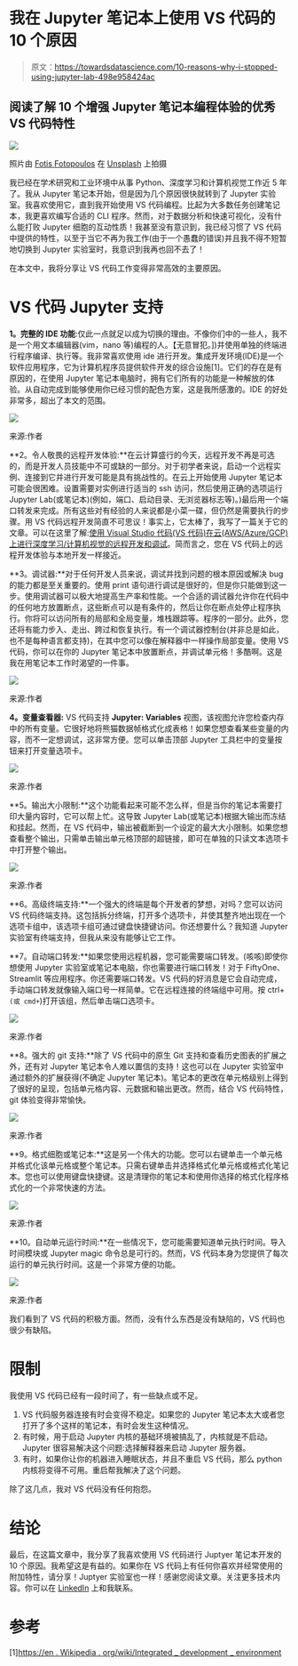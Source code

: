 # 我在 Jupyter 笔记本上使用 VS 代码的 10 个原因

> 原文：<https://towardsdatascience.com/10-reasons-why-i-stopped-using-jupyter-lab-498e958424ac>

## 阅读了解 10 个增强 Jupyter 笔记本编程体验的优秀 VS 代码特性

![](img/b9463279e13517c97d8096d8e3de5b0e.png)

照片由 [Fotis Fotopoulos](https://unsplash.com/@ffstop?utm_source=medium&utm_medium=referral) 在 [Unsplash](https://unsplash.com?utm_source=medium&utm_medium=referral) 上拍摄

我已经在学术研究和工业环境中从事 Python、深度学习和计算机视觉工作近 5 年了。我从 Jupyter 笔记本开始，但是因为几个原因很快就转到了 Jupyter 实验室。我喜欢使用它，直到我开始使用 VS 代码编程。比起为大多数任务创建笔记本，我更喜欢编写合适的 CLI 程序。然而，对于数据分析和快速可视化，没有什么能打败 Jupyter 细胞的互动性质！我甚至没有意识到，我已经习惯了 VS 代码中提供的特性，以至于当它不再为我工作(由于一个愚蠢的错误)并且我不得不短暂地切换到 Jupyter 实验室时，我意识到我再也回不去了！

在本文中，我将分享让 VS 代码工作变得非常高效的主要原因。

# VS 代码 Jupyter 支持

**1。完整的 IDE 功能**:仅此一点就足以成为切换的理由。不像你们中的一些人，我不是一个用文本编辑器(vim，nano 等)编程的人。【无意冒犯。])并使用单独的终端进行程序编译、执行等。我非常喜欢使用 ide 进行开发。集成开发环境(IDE)是一个软件应用程序，它为计算机程序员提供软件开发的综合设施[1]。它们的存在是有原因的，在使用 Jupyter 笔记本电脑时，拥有它们所有的功能是一种解放的体验。从自动完成到能够使用你已经习惯的配色方案，这是我所感激的。IDE 的好处非常多，超出了本文的范围。

![](img/890d170fa3be4290730ba20490a5a8a4.png)

来源:作者

**2。令人敬畏的远程开发体验:**在云计算盛行的今天，远程开发不再是可选的，而是开发人员技能中不可或缺的一部分。对于初学者来说，启动一个远程实例、连接到它并进行开发可能是具有挑战性的。在云上开始使用 Jupyter 笔记本可能会很困难。设置需要对实例进行适当的 ssh 访问，然后使用正确的选项运行 Jupyter Lab(或笔记本)(例如，端口、启动目录、无浏览器标志等)。)最后用一个端口转发来完成。所有这些对有经验的人来说都是小菜一碟，但仍然是需要执行的步骤。用 VS 代码远程开发简直不可思议！事实上，它太棒了，我写了一篇关于它的文章。可以在这里了解:[使用 Visual Studio 代码(VS 代码)在云(AWS/Azure/GCP)上进行深度学习/计算机视觉的远程开发和调试](/remote-development-and-debugging-on-the-cloud-aws-azure-gcp-for-deep-learning-computer-vision-5333fc698769?sk=93de07ab80f9f92a2a1051e6e12d4689)。简而言之，您在 VS 代码上的远程开发体验与本地开发一样接近。

**3。调试器:**对于任何开发人员来说，调试并找到问题的根本原因或解决 bug 的能力都是至关重要的。使用 print 语句进行调试是很好的，但是你只能做到这一步。使用调试器可以极大地提高生产率和性能。一个合适的调试器允许你在代码中的任何地方放置断点，这些断点可以是有条件的，然后让你在断点处停止程序执行。你将可以访问所有的局部和全局变量，堆栈跟踪等。程序的一部分。此外，您还将有能力步入、走出、跨过和恢复执行。有一个调试器控制台(并非总是如此，也不是每种语言都支持)，在其中您可以像在解释器中一样操作局部变量。使用 VS 代码，你可以在你的 Jupyter 笔记本中放置断点，并调试单元格！多酷啊。这是我在用笔记本工作时渴望的一件事。

![](img/1db497c1ced3b9e88f296fcf4d85179a.png)

来源:作者

**4。变量查看器:** VS 代码支持 **Jupyter: Variables** 视图，该视图允许您检查内存中的所有变量。它很好地将熊猫数据帧格式化成表格！如果您想查看某些变量的内容，而不一定想调试，这非常方便。您可以单击顶部 Jupyter 工具栏中的变量按钮来打开变量选项卡。

![](img/82614436ba143ce0c3a9b42971182206.png)

来源:作者

**5。输出大小限制:**这个功能看起来可能不怎么样，但是当你的笔记本需要打印大量内容时，它可以帮上忙。这导致 Jupyter Lab(或笔记本)根据大输出而冻结和挂起。然而，在 VS 代码中，输出被截断到一个设定的最大大小限制。如果您想查看整个输出，只需单击输出单元格顶部的超链接，即可在单独的只读文本选项卡中打开整个输出。

![](img/9dc22512abb9b7fd744c12e8c7795538.png)

来源:作者

**6。高级终端支持:**一个强大的终端是每个开发者的梦想，对吗？您可以访问 VS 代码终端支持。这包括拆分终端，打开多个选项卡，并使其整齐地出现在一个选项卡组中，该选项卡组可通过键盘快捷键访问。你还想要什么？我知道 Jupyter 实验室有终端支持，但我从来没有能够让它工作。

**7。自动端口转发:**如果您使用远程机器，您可能需要端口转发。(咳咳)即使你想使用 Jupyter 实验室或笔记本电脑，你也需要进行端口转发！对于 FiftyOne、Streamlit 等应用程序。你还需要端口转发。VS 代码的好消息是它会自动完成，手动端口转发就像输入端口号一样简单。它在远程连接的终端组中可用。按 ctrl+`(或 cmd+`)打开该组，然后单击端口选项卡。

![](img/3c875fc25750cc94c4142fa05abc7e6d.png)

来源:作者

**8。强大的 git 支持:**除了 VS 代码中的原生 Git 支持和查看历史图表的扩展之外，还有对 Jupyter 笔记本令人难以置信的支持！这也可以在 Jupyter 实验室中通过额外的扩展获得(不确定 Jupyter 笔记本)。笔记本的更改在单元格级别上得到了很好的呈现，包括单元格内容、元数据和输出更改。然而，结合 VS 代码特性，git 体验变得非常愉快。

![](img/079da6784ac488083bf83d61cd37d5cd.png)

来源:作者

**9。格式细胞或笔记本:**这是另一个伟大的功能。您可以右键单击一个单元格并格式化该单元格或整个笔记本。只需右键单击并选择格式化单元格或格式化笔记本。您也可以使用键盘快捷键。这是清理你的笔记本和使用你选择的格式化程序格式化的一个非常快速的方法。

![](img/230976c18c03f01f5093592693ce26ba.png)

来源:作者

**10。自动单元运行时间:**在一些情况下，您可能需要知道单元执行时间。导入时间模块或 Jupyter magic 命令总是可行的。然而，VS 代码本身为您提供了每次运行的单元执行时间。这是一个非常方便的功能。

![](img/4b4c7d3ce1fcad9bbbb4dfcade19fd87.png)

来源:作者

我们看到了 VS 代码的积极方面。然而，没有什么东西是没有缺陷的，VS 代码也很少有缺陷。

# 限制

我使用 VS 代码已经有一段时间了，有一些缺点或不足。

1.  VS 代码服务器连接有时会变得不稳定。如果您的 Jupyter 笔记本太大或者您打开了多个这样的笔记本，有时会发生这种情况。
2.  有时候，用于启动 Jupyter 内核的基础环境被搞乱了，内核就是不启动。Jupyter 很容易解决这个问题:选择解释器来启动 Jupyter 服务器。
3.  有时，如果你让你的机器进入睡眠状态，并且不重启 VS 代码，那么 python 内核将变得不可用。重启帮我解决了这个问题。

除了这几点，我对 VS 代码没有任何抱怨。

# 结论

最后，在这篇文章中，我分享了我喜欢使用 VS 代码进行 Juptyer 笔记本开发的 10 个原因。我希望这是有益的。如果你在 VS 代码上有任何你喜欢并经常使用的附加特性，请分享！Juptyer 实验室也一样！感谢您阅读文章。关注更多技术内容。你可以在 [LinkedIn](https://www.linkedin.com/in/msminhas93/) 上和我联系。

# 参考

[1][https://en . Wikipedia . org/wiki/Integrated _ development _ environment](https://en.wikipedia.org/wiki/Integrated_development_environment)
